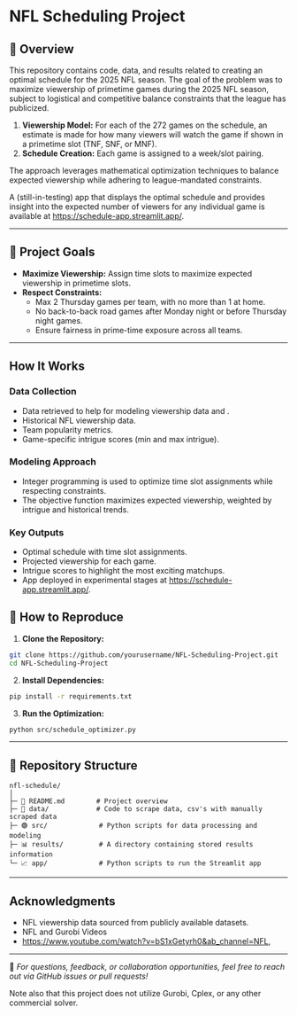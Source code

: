 # NFL Scheduling Project

## 📖 Overview
This repository contains code, data, and results related to creating an optimal schedule for the 2025 NFL season. The goal of the problem was to maximize viewership of primetime games during the 2025 NFL season, subject to logistical and competitive balance constraints that the league has publicized.

1. **Viewership Model:** For each of the 272 games on the schedule, an estimate is made for how many viewers will watch the game if shown in a primetime slot (TNF, SNF, or MNF). 
2. **Schedule Creation:** Each game is assigned to a week/slot pairing. 

The approach leverages mathematical optimization techniques to balance expected viewership while adhering to league-mandated constraints.

A (still-in-testing) app that displays the optimal schedule and provides insight into the expected number of viewers for any individual game is available at https://schedule-app.streamlit.app/.

---

## 🎯 Project Goals
- **Maximize Viewership:** Assign time slots to maximize expected viewership in primetime slots.
- **Respect Constraints:**
  - Max 2 Thursday games per team, with no more than 1 at home.
  - No back-to-back road games after Monday night or before Thursday night games.
  - Ensure fairness in prime-time exposure across all teams.

---

## How It Works
### **Data Collection**
- Data retrieved to help for modeling viewership data and .
- Historical NFL viewership data.
- Team popularity metrics.
- Game-specific intrigue scores (min and max intrigue).

### **Modeling Approach**
- Integer programming is used to optimize time slot assignments while respecting constraints.
- The objective function maximizes expected viewership, weighted by intrigue and historical trends.

### **Key Outputs**
- Optimal schedule with time slot assignments.
- Projected viewership for each game.
- Intrigue scores to highlight the most exciting matchups.
- App deployed in experimental stages at https://schedule-app.streamlit.app/.

## 🚀 How to Reproduce
1. **Clone the Repository:**
```bash
git clone https://github.com/yourusername/NFL-Scheduling-Project.git
cd NFL-Scheduling-Project
```

2. **Install Dependencies:**
```bash
pip install -r requirements.txt
```

3. **Run the Optimization:**
```bash
python src/schedule_optimizer.py
```

---

## 📝 Repository Structure
```
nfl-schedule/
│
├─ 📄 README.md        # Project overview
├─ 📄 data/            # Code to scrape data, csv's with manually scraped data
├─ 🟢 src/             # Python scripts for data processing and modeling
├─ 📊 results/         # A directory containing stored results information
└─ 📈 app/             # Python scripts to run the Streamlit app
```

---

## Acknowledgments
- NFL viewership data sourced from publicly available datasets.
- NFL and Gurobi Videos
- https://www.youtube.com/watch?v=bS1xGetyrh0&ab_channel=NFL, 


---

💬 *For questions, feedback, or collaboration opportunities, feel free to reach out via GitHub issues or pull requests!*



Note also that this project does not utilize Gurobi, Cplex, or any
other commercial solver.
